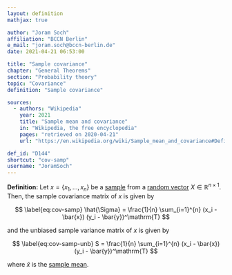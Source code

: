 ```yaml
---
layout: definition
mathjax: true

author: "Joram Soch"
affiliation: "BCCN Berlin"
e_mail: "joram.soch@bccn-berlin.de"
date: 2021-04-21 06:53:00

title: "Sample covariance"
chapter: "General Theorems"
section: "Probability theory"
topic: "Covariance"
definition: "Sample covariance"

sources:
  - authors: "Wikipedia"
    year: 2021
    title: "Sample mean and covariance"
    in: "Wikipedia, the free encyclopedia"
    pages: "retrieved on 2020-04-21"
    url: "https://en.wikipedia.org/wiki/Sample_mean_and_covariance#Definition_of_sample_covariance"

def_id: "D144"
shortcut: "cov-samp"
username: "JoramSoch"
---
```



**Definition:** Let $x = \left\lbrace x_1, \ldots, x_n \right\rbrace$ be a [sample](/D/samp) from a [random vector](/D/rvec) $X \in \mathbb{R}^{n \times 1}$. Then, the sample covariance matrix of $x$ is given by

$$ \label{eq:cov-samp}
\hat{\Sigma} = \frac{1}{n} \sum_{i=1}^{n} (x_i - \bar{x}) (y_i - \bar{y})^\mathrm{T}
$$

and the unbiased sample variance matrix of $x$ is given by

$$ \label{eq:cov-samp-unb}
S = \frac{1}{n} \sum_{i=1}^{n} (x_i - \bar{x}) (y_i - \bar{y})^\mathrm{T}
$$

where $\bar{x}$ is the [sample mean](/D/mean-samp).
